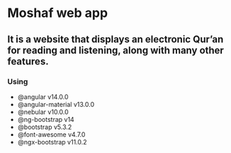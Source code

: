 # Moshaf web app

## It is a website that displays an electronic Qur’an for reading and listening, along with many other features.

### Using

 - @angular v14.0.0
 - @angular-material v13.0.0
 - @nebular v10.0.0
 - @ng-bootstrap v14
 - @bootstrap v5.3.2
 - @font-awesome v4.7.0
 - @ngx-bootstrap v11.0.2

